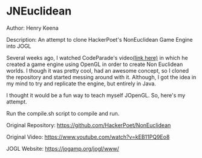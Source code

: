 # JNEuclidean

Author: Henry Keena

Description: An attempt to clone HackerPoet's NonEuclidean Game Engine into JOGL

Several weeks ago, I watched CodeParade's video[(link here)](https://www.youtube.com/watch?v=kEB11PQ9Eo8) in which he created a game engine using OpenGL in order to create Non Euclidean worlds. I though it was pretty cool, had an awesome concept, so I cloned the repository and started messing around with it. Although, I got the idea in my mind to try and replicate the engine, but entirely in Java.

I thought it would be a fun way to teach myself JOpenGL. So, here's my attempt.

Run the compile.sh script to compile and run.

Original Repository: https://github.com/HackerPoet/NonEuclidean

Original Video: https://www.youtube.com/watch?v=kEB11PQ9Eo8

JOGL Website: https://jogamp.org/jogl/www/

